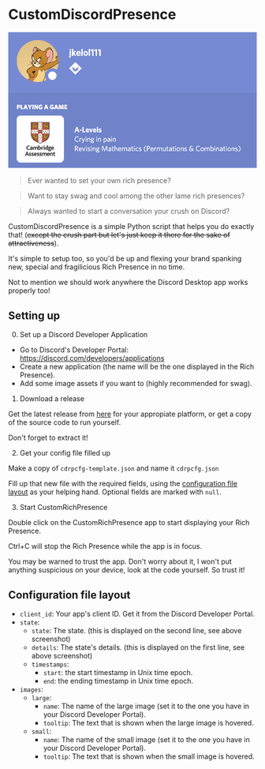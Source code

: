 # CustomDiscordPresence

![](presence_example.png)

> Ever wanted to set your own rich presence?

> Want to stay swag and cool among the other lame rich presences?

> Always wanted to start a conversation your crush on Discord?

CustomDiscordPresence is a simple Python script that helps you do exactly that! (~~except the crush part but let's just keep it there for the sake of attractiveness~~).

It's simple to setup too, so you'd be up and flexing your brand spanking new, special and fragilicious Rich Presence in no time.

Not to mention we should work anywhere the Discord Desktop app works properly too! 

## Setting up
0. Set up a Discord Developer Application

- Go to Discord's Developer Portal: https://discord.com/developers/applications
- Create a new application (the name will be the one displayed in the Rich Presence).
- Add some image assets if you want to (highly recommended for swag).



1. Download a release

Get the latest release from [here](releases) for your appropiate platform, or get a copy of the source code to run yourself.

Don't forget to extract it!

2. Get your config file filled up

Make a copy of `cdrpcfg-template.json` and name it `cdrpcfg.json`

Fill up that new file with the required fields, using the [configuration file layout](#configuration-file-layout) as your helping hand. Optional fields are marked with `null`.

3. Start CustomRichPresence

Double click on the CustomRichPresence app to start displaying your Rich Presence.

Ctrl+C will stop the Rich Presence while the app is in focus.

You may be warned to trust the app. Don't worry about it, I won't put anything suspicious on your device, look at the code yourself. So trust it!

## Configuration file layout
- `client_id`:  Your app's client ID. Get it from the Discord Developer Portal.
- `state`:
    - `state`: The state. (this is displayed on the second line, see above screenshot)
    - `details`: The state's details. (this is displayed on the first line, see above screenshot)
    - `timestamps`:
        - `start`: the start timestamp in Unix time epoch.
        - `end`: the ending timestamp in Unix time epoch.
- `images`:
    - `large`:
        - `name`: The name of the large image (set it to the one you have in your Discord Developer Portal).
        - `tooltip`: The text that is shown when the large image is hovered.
    - `small`:
        - `name`: The name of the small image (set it to the one you have in your Discord Developer Portal).
        - `tooltip`: The text that is shown when the small image is hovered.